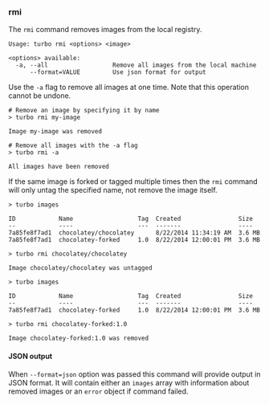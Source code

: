### rmi

The `rmi` command removes images from the local registry. 

```
Usage: turbo rmi <options> <image>

<options> available:
  -a, --all                  Remove all images from the local machine
      --format=VALUE         Use json format for output

```

Use the `-a` flag to remove all images at one time. Note that this operation cannot be undone.

```
# Remove an image by specifying it by name
> turbo rmi my-image

Image my-image was removed

# Remove all images with the -a flag
> turbo rmi -a

All images have been removed
```

If the same image is forked or tagged multiple times then the `rmi` command will only untag the specified name, not remove the image itself. 

```
> turbo images

ID 			  Name  				Tag	 Created 				Size
-- 			  ----  				---  -------    			----
7a85fe8f7ad1  chocolatey/chocolatey      8/22/2014 11:34:19 AM  3.6 MB
7a85fe8f7ad1  chocolatey-forked		1.0  8/22/2014 12:00:01 PM  3.6 MB

> turbo rmi chocolatey/chocolatey

Image chocolatey/chocolatey was untagged

> turbo images

ID 			  Name  				Tag	 Created 				Size
-- 			  ----  				---  -------    			----
7a85fe8f7ad1  chocolatey-forked		1.0  8/22/2014 12:00:01 PM  3.6 MB

> turbo rmi chocolatey-forked:1.0

Image chocolatey-forked:1.0 was removed
```

#### JSON output

When `--format=json` option was passed this command will provide output in JSON format. It will contain either an `images` array with information about removed images or an `error` object if command failed.